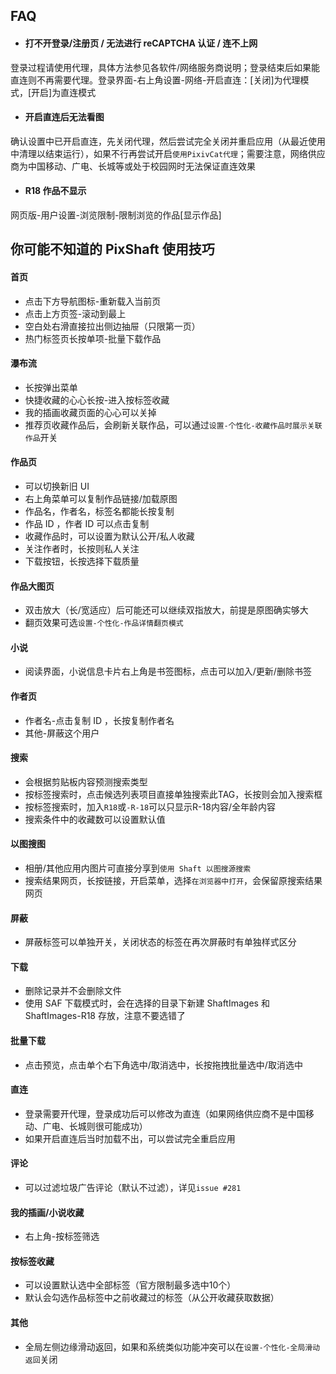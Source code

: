## FAQ

+ #### 打不开登录/注册页 / 无法进行 reCAPTCHA 认证 / 连不上网
登录过程请使用代理，具体方法参见各软件/网络服务商说明；登录结束后如果能直连则不再需要代理。登录界面-右上角设置-网络-开启直连：[关闭]为代理模式，[开启]为直连模式
+ #### 开启直连后无法看图
确认设置中已开启直连，先关闭代理，然后尝试完全关闭并重启应用（从最近使用中清理以结束运行），如果不行再尝试开启`使用PixivCat代理`；需要注意，网络供应商为中国移动、广电、长城等或处于校园网时无法保证直连效果
+ #### R18 作品不显示
网页版-用户设置-浏览限制-限制浏览的作品[显示作品]


## 你可能不知道的 PixShaft 使用技巧

#### 首页
+ 点击下方导航图标-重新载入当前页
+ 点击上方页签-滚动到最上
+ 空白处右滑直接拉出侧边抽屉（只限第一页）
+ 热门标签页长按单项-批量下载作品

#### 瀑布流
+ 长按弹出菜单
+ 快捷收藏的心心长按-进入按标签收藏
+ 我的插画收藏页面的心心可以关掉
+ 推荐页收藏作品后，会刷新关联作品，可以通过`设置-个性化-收藏作品时展示关联作品`开关

#### 作品页
+ 可以切换新旧 UI
+ 右上角菜单可以复制作品链接/加载原图
+ 作品名，作者名，标签名都能长按复制
+ 作品 ID ，作者 ID 可以点击复制
+ 收藏作品时，可以设置为默认公开/私人收藏
+ 关注作者时，长按则私人关注
+ 下载按钮，长按选择下载质量

#### 作品大图页
+ 双击放大（长/宽适应）后可能还可以继续双指放大，前提是原图确实够大
+ 翻页效果可选`设置-个性化-作品详情翻页模式`

#### 小说
+ 阅读界面，小说信息卡片右上角是书签图标，点击可以加入/更新/删除书签

#### 作者页
+ 作者名-点击复制 ID ，长按复制作者名
+ 其他-屏蔽这个用户

#### 搜索
+ 会根据剪贴板内容预测搜索类型
+ 按标签搜索时，点击候选列表项目直接单独搜索此TAG，长按则会加入搜索框
+ 按标签搜索时，加入`R18`或`-R-18`可以只显示R-18内容/全年龄内容
+ 搜索条件中的收藏数可以设置默认值

#### 以图搜图
+ 相册/其他应用内图片可直接分享到`使用 Shaft 以图搜源搜索`
+ 搜索结果网页，长按链接，开启菜单，选择`在浏览器中打开`，会保留原搜索结果网页

#### 屏蔽
+ 屏蔽标签可以单独开关，关闭状态的标签在再次屏蔽时有单独样式区分

#### 下载
+ 删除记录并不会删除文件
+ 使用 SAF 下载模式时，会在选择的目录下新建 ShaftImages 和 ShaftImages-R18 存放，注意不要选错了

#### 批量下载
+ 点击预览，点击单个右下角选中/取消选中，长按拖拽批量选中/取消选中

#### 直连
+ 登录需要开代理，登录成功后可以修改为直连（如果网络供应商不是中国移动、广电、长城则很可能成功）
+ 如果开启直连后当时加载不出，可以尝试完全重启应用

#### 评论
+ 可以过滤垃圾广告评论（默认不过滤），详见`issue #281`

#### 我的插画/小说收藏
+ 右上角-按标签筛选

#### 按标签收藏
+ 可以设置默认选中全部标签（官方限制最多选中10个）
+ 默认会勾选作品标签中之前收藏过的标签（从公开收藏获取数据）

#### 其他
+ 全局左侧边缘滑动返回，如果和系统类似功能冲突可以在`设置-个性化-全局滑动返回`关闭
